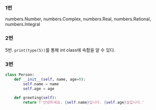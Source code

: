 ### 1번

numbers.Number, numbers.Complex, numbers.Real, numbers.Rational, numbers.Integral



### 2번

5번. `print(type(5))`를 통해 int class에 속함을 알 수 있다.



### 3번

```python
class Person:
    def __init__(self, name, age=0):
        self.name = name
        self.age = age
    
    def greeting(self):
        return f'안녕하세요. {self.name}입니다. {self.age}살입니다.'
```

